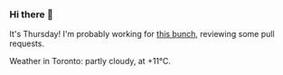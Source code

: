 ### Hi there :wave:

It's Thursday! I'm probably working for [this bunch](https://github.com/kohofinancial), reviewing some pull requests.

Weather in Toronto: partly cloudy, at +11°C.
